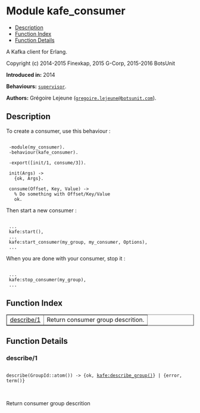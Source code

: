 

# Module kafe_consumer #
* [Description](#description)
* [Function Index](#index)
* [Function Details](#functions)


A Kafka client for Erlang.

Copyright (c) 2014-2015 Finexkap, 2015 G-Corp, 2015-2016 BotsUnit

__Introduced in:__ 2014

__Behaviours:__ [`supervisor`](supervisor.md).

__Authors:__ Grégoire Lejeune ([`gregoire.lejeune@botsunit.com`](mailto:gregoire.lejeune@botsunit.com)).

<a name="description"></a>

## Description ##

To create a consumer, use this behaviour :

```

 -module(my_consumer).
 -behaviour(kafe_consumer).

 -export([init/1, consume/3]).

 init(Args) ->
   {ok, Args}.

 consume(Offset, Key, Value) ->
   % Do something with Offset/Key/Value
   ok.
```

Then start a new consumer :

```

 ...
 kafe:start(),
 ...
 kafe:start_consumer(my_group, my_consumer, Options),
 ...
```

When you are done with your consumer, stop it :

```

 ...
 kafe:stop_consumer(my_group),
 ...
```
<a name="index"></a>

## Function Index ##


<table width="100%" border="1" cellspacing="0" cellpadding="2" summary="function index"><tr><td valign="top"><a href="#describe-1">describe/1</a></td><td>
Return consumer group descrition.</td></tr></table>


<a name="functions"></a>

## Function Details ##

<a name="describe-1"></a>

### describe/1 ###

<pre><code>
describe(GroupId::atom()) -&gt; {ok, <a href="kafe.md#type-describe_group">kafe:describe_group()</a>} | {error, term()}
</code></pre>
<br />

Return consumer group descrition


